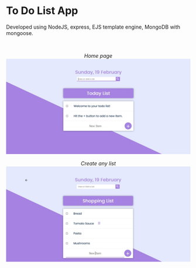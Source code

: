 # To Do List App

Developed using NodeJS, express, EJS template engine, MongoDB with mongoose.

<br>
<p align="center">
<i>Home page</i>
  <img src="screenshot.jpg?raw=true" alt="Screenshot of the App"/>
</p>

<p align="center">
<i>Create any list</i>
  <img src="screenshot2.jpg?raw=true" alt="Screenshot of the App"/>
</p>
